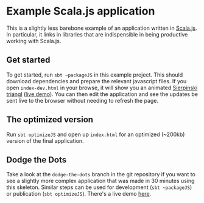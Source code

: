 # Example Scala.js application 

This is a slightly less barebone example of an application written in
[Scala.js](https://github.com/lampepfl/scala-js). In particular, it links
in libraries that are indispensible in being productive working with Scala.js.

## Get started

To get started, run `sbt ~packageJS` in this example project. This should
download dependencies and prepare the relevant javascript files. If you open
`index-dev.html` in your browse, it will show you an animated [Sierpinski
triangl](http://en.wikipedia.org/wiki/Sierpinski_triangle) ([live demo](http://lihaoyi.github.io/workbench-example-app/triangle.html)). You can then
edit the application and see the updates be sent live to the browser
without needing to refresh the page.

## The optimized version

Run `sbt optimizeJS` and open up `index.html` for an optimized (~200kb) version
of the final application.

## Dodge the Dots

Take a look at the `dodge-the-dots` branch in the git repository if you
want to see a slightly more complex application that was made in 30 minutes
using this skeleton. Similar steps can be used for development (`sbt ~packageJS`) or 
publication (`sbt optimizeJS`). There's a live demo [here](http://lihaoyi.github.io/workbench-example-app/dodge.html).
